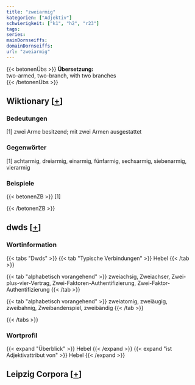```yaml
---
title: "zweiarmig"
kategorien: ["Adjektiv"]
schwierigkeit: ["k1", "h2", "r23"]
tags:
series:
mainDornseiffs:
domainDornseiffs:
url: "zweiarmig"
---
```


{{< betonenÜbs >}}
**Übersetzung:**  
two-armed, two-branch, with two branches  
{{< /betonenÜbs >}}

## Wiktionary [[+](https://de.wiktionary.org/wiki/zweiarmig)]

### Bedeutungen
[1] zwei Arme besitzend; mit zwei Armen ausgestattet  

### Gegenwörter
[1] achtarmig, dreiarmig, einarmig, fünfarmig, sechsarmig, siebenarmig, vierarmig  

### Beispiele
{{< betonenZB >}}
[1]  

{{< /betonenZB >}}


## dwds [[+](https://www.dwds.de/wb/zweiarmig)]

### Wortinformation
{{< tabs "Dwds" >}}
{{< tab "Typische Verbindungen" >}}
Hebel
{{< /tab >}}

{{< tab "alphabetisch vorangehend" >}}
zweiachsig, Zweiachser, Zwei-plus-vier-Vertrag, Zwei-Faktoren-Authentifizierung, Zwei-Faktor-Authentifizierung
{{< /tab >}}

{{< tab "alphabetisch vorangehend" >}}
zweiatomig, zweiäugig, zweibahnig, Zweibandenspiel, zweibändig
{{< /tab >}}

{{< /tabs >}}

### Wortprofil
{{< expand "Überblick" >}} Hebel {{< /expand >}}
{{< expand "ist Adjektivattribut von" >}} Hebel {{< /expand >}}

## Leipzig Corpora [[+](https://corpora.uni-leipzig.de/en/res?word=zweiarmig&corpusId=deu_newscrawl-public_2018)]

